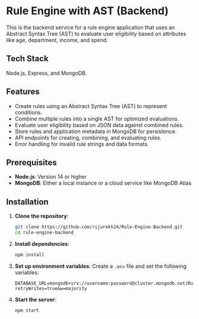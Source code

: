 # Rule Engine with AST (Backend)

This is the backend service for a rule engine application that uses an Abstract Syntax Tree (AST) to evaluate user eligibility based on attributes like age, department, income, and spend. 

## Tech Stack

 Node.js, Express, and MongoDB.
 
## Features

- Create rules using an Abstract Syntax Tree (AST) to represent conditions.
- Combine multiple rules into a single AST for optimized evaluations.
- Evaluate user eligibility based on JSON data against combined rules.
- Store rules and application metadata in MongoDB for persistence.
- API endpoints for creating, combining, and evaluating rules.
- Error handling for invalid rule strings and data formats.

## Prerequisites

- **Node.js**: Version 14 or higher
- **MongoDB**: Either a local instance or a cloud service like MongoDB Atlas

## Installation

1. **Clone the repository**:
   ```bash
   git clone https://github.com/rijurekh24/Rule-Engine-Backend.git
   cd rule-engine-backend
   ```

2. **Install dependencies**:
   ```bash
   npm install
   ```

3. **Set up environment variables**:
   Create a `.env` file and set the following variables:
   ```
   DATABASE_URL=mongodb+srv://username:password@cluster.mongodb.net/RuleEngine?retryWrites=true&w=majority
   ```

4. **Start the server**:
   ```
   npm start
   ```

